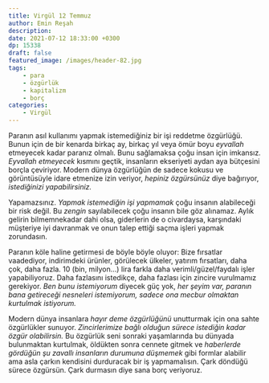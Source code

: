 ```yaml
---
title: Virgül 12 Temmuz
author: Emin Reşah
description: 
date: 2021-07-12 18:33:00 +0300
dp: 15338
draft: false
featured_image: /images/header-82.jpg
tags: 
    - para
    - özgürlük
    - kapitalizm
    - borç
categories:
    - Virgül
---
```



Paranın asıl kullanımı yapmak istemediğiniz bir işi reddetme özgürlüğü. Bunun için de bir kenarda
birkaç ay, birkaç yıl veya ömür boyu *eyvallah* etmeyecek kadar paranız olmalı. Bunu sağlamaksa çoğu
insan için imkansız. *Eyvallah etmeyecek* kısmını geçtik, insanların ekseriyeti aydan aya bütçesini
borçla çeviriyor. Modern dünya özgürlüğün de sadece kokusu ve görüntüsüyle idare etmenize izin
veriyor, *hepiniz özgürsünüz* diye bağırıyor, *istediğinizi yapabilirsiniz.*

Yapamazsınız. *Yapmak istemediğin işi yapmamak* çoğu insanın alabileceği bir risk değil. Bu *zengin*
sayılabilecek çoğu insanın bile göz alınamaz. Aylık gelirin bilmemnekadar dahi olsa, giderlerin de o
civardaysa, karşındaki müşteriye iyi davranmak ve onun talep ettiği saçma işleri yapmak zorundasın. 

Paranın köle haline getirmesi de böyle böyle oluyor: Bize fırsatlar vaadediyor, indirimdeki ürünler,
görülecek ülkeler, yatırım fırsatları, daha çok, daha fazla. 10 (bin, milyon...) lira farkla daha
verimli/güzel/faydalı işler yapabiliyoruz. Daha fazlasını istedikçe, daha fazlası için zincire
vurulmamız gerekiyor. *Ben bunu istemiyorum* diyecek güç yok, *her şeyim var, paranın bana
getireceği nesneleri istemiyorum, sadece ona mecbur olmaktan kurtulmak istiyorum.*

Modern dünya insanlara *hayır deme özgürlüğünü* unutturmak için ona sahte özgürlükler sunuyor.
*Zincirlerimize bağlı olduğun sürece istediğin kadar özgür olabilirsin.* Bu özgürlük seni sonraki
yaşamlarında bu dünyada bulunmaktan kurtulmak, öldükten sonra cennete gitmek ve *haberlerde gördüğün
şu zavallı insanların durumuna düşmemek* gibi formlar alabilir ama asla çarkın kendisini durduracak
bir iş yapmamalısın. Çark döndüğü sürece özgürsün. Çark durmasın diye sana borç veriyoruz.
